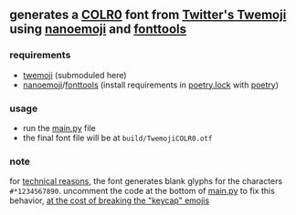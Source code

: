 ## generates a [COLR0](https://learn.microsoft.com/en-us/typography/opentype/spec/colr) font from [Twitter's Twemoji](https://github.com/twitter/twemoji) using [nanoemoji](https://github.com/googlefonts/nanoemoji) and [fonttools](https://github.com/fonttools/fonttools)

### requirements

- [twemoji](https://github.com/twitter/twemoji) (submoduled here)
- [nanoemoji](https://github.com/googlefonts/nanoemoji)/[fonttools](https://github.com/fonttools/fonttools) (install
  requirements in [poetry.lock](poetry.lock) with [poetry](https://python-poetry.org/))

### usage

- run the [main.py](main.py) file
- the final font file will be at `build/TwemojiCOLR0.otf`

### note

for [technical reasons](https://github.com/googlefonts/nanoemoji/issues/436#issuecomment-1256468336), the font generates
blank glyphs for the characters `#*1234567890`. uncomment the code at the bottom of [main.py](main.py) to fix this
behavior, [at the cost of breaking the "keycap" emojis](https://github.com/googlefonts/nanoemoji/issues/436#issuecomment-1256540076)